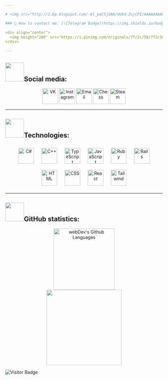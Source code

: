 ```yaml
---

# <img src="http://2.bp.blogspot.com/-6l_paC5jSAA/UUXd-ZujCPI/AAAAAAAAC2I/74BZTvZkKds/s1600/perro.gif" width="1000px" heigth="800px"/>

### 💭 How to contact me: [![Telegram Badge](https://img.shields.io/badge/-vgartg-blue?style=flat&logo=Telegram&logoColor=white)](https://t.me/vgartg)

<div align="center">
  <img height="200" src="https://i.pinimg.com/originals/7f/2c/50/7f2c5092eb778b3423f634055ffea540.gif"/>
</div>

---
```



## <img src="https://64.media.tumblr.com/d3466a4a1b8568906705908173a1b6ed/tumblr_n80jjtdJ5o1s3bc1no1_500.gif" width="60px" heigth="60px"/>Social media:

<div id="badges" align="center">
  <a href="https://vk.com/vgartg" target="_blank"><img src="https://cdn-icons-png.flaticon.com/512/145/145813.png" height="50" alt="VK" /></a>
  <a href="https://instagram.com/vgartg" target="_blank"><img src="https://cdn4.iconfinder.com/data/icons/social-messaging-ui-color-shapes-2-free/128/social-instagram-new-circle-512.png" height="50" alt="Instagram"/></a>
  <a href="mailto:gopik539@mail.com" terget="_blank"><img src="https://cdn0.iconfinder.com/data/icons/social-messaging-ui-color-shapes/128/message-circle-blue-512.png" height="50" alt="Email"/></a>
  <a href="https://lichess.org/@/GROSSMEISTEER" target="_blank"><img src="https://cdn3.iconfinder.com/data/icons/seo-marketing-flat-circle-shadow-3/512/Chess_marketing_planning_strategy-512.png" height="50" alt="Chess"/></a>
  <a href="https://steamcommunity.com/id/vgartg" target="_blank"><img src="https://cdn-icons-png.flaticon.com/512/3670/3670233.png" height="50" alt="Steam"/></a>
</div>

 ---
 
 ## <img src="https://64.media.tumblr.com/617443b8b8fe28581fdbdfeb1e3dee87/tumblr_nujbnyVriX1s3bc1no2_250.gif" width="60px" heigth="60px"/>Technologies:

<div align="center">  
<a href="https://docs.microsoft.com/en-us/dotnet/csharp/" target="_blank"><img style="margin: 10px" src="https://profilinator.rishav.dev/skills-assets/csharp-original.svg" alt="C#" height="50" /></a>
<a href="https://cplusplus.com/" target="_blank"><img style="margin: 10px" src="https://cdn-icons-png.flaticon.com/512/6132/6132222.png" alt="C++" height="50" /></a>
<a href="https://www.typescriptlang.org/" target="_blank"><img style="margin: 10px" src="https://cdn-icons-png.flaticon.com/512/5968/5968381.png" alt="TypeScript" height="50" /></a>
<a href="https://www.java.com/ru/" target="_blank"><img style="margin: 10px" src="https://cdn-icons-png.flaticon.com/512/1199/1199124.png" alt="JavaScript" height="50" /></a>
<a href="https://www.ruby-lang.org/ru/" target="_blank"><img style="margin: 10px" src="https://cdn-icons-png.flaticon.com/512/6132/6132219.png" alt="Ruby" height="50" /></a>
<a href="https://rubyonrails.org/" target="_blank"><img style="margin: 10px" src="https://groggyman.com/wp-content/uploads/2018/02/ruby-on-rails-logo.png" alt="Rails" height="50" /></a>
<a href="https://html.com/html5/" target="_blank"><img style="margin: 10px" src="https://cdn-icons-png.flaticon.com/512/174/174854.png" alt="HTML" height="50" /></a>
<a href="https://www.w3schools.com/w3css/default.asp" target="_blank"><img style="margin: 10px" src="https://cdn-icons-png.flaticon.com/512/732/732190.png" alt="CSS" height="50" /></a>
<a href="https://ru.legacy.reactjs.org/" target="_blank"><img style="margin: 10px" src="https://upload.wikimedia.org/wikipedia/commons/thumb/3/30/React_Logo_SVG.svg/800px-React_Logo_SVG.svg.png" alt="React" height="50" /></a>
<a href="https://tailwindcss.com/" target="_blank"><img style="margin: 10px" src="https://img.icons8.com/?size=100&id=x7XMNGh2vdqA&format=png&color=000000" alt="Tailwind" height="50" /></a>
</div> 

---

## <img src="https://64.media.tumblr.com/d9bdc9e175e4c20fdf95a6230abc9d9e/tumblr_nujnds9iBl1s3bc1no1_400.gif" width="60px" heigth="60px"/>GitHub statistics:

<div align="center">
  <img height="195px" alt="webDev's Github Languages" src="https://github-readme-stats-sigma-five.vercel.app/api/top-langs/?username=vgartg&layout=compact&theme=vision-friendly-dark"/>
</div>

<div align="center">
  <img src="https://media.tenor.com/8HaTOA3o0OoAAAAi/pixel-cat.gif" width="240px" heigth="240px"/>
</div>

![Visitor Badge](https://visitor-badge.laobi.icu/badge?page_id=vgartg&left_text=visitors&left_color=black&right_color=red)
